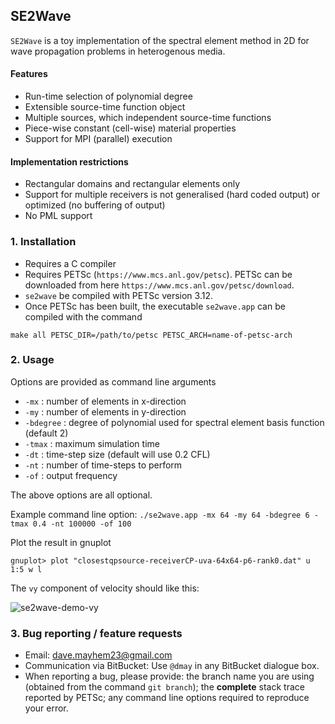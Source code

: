 ## SE2Wave ##

`SE2Wave` is a toy implementation of the spectral element method in 2D for wave propagation problems in heterogenous media.

#### Features 
* Run-time selection of polynomial degree
* Extensible source-time function object
* Multiple sources, which independent source-time functions
* Piece-wise constant (cell-wise) material properties
* Support for MPI (parallel) execution


#### Implementation restrictions
* Rectangular domains and rectangular elements only
* Support for multiple receivers is not generalised (hard coded output) or optimized (no buffering of output)
* No PML support


### 1. Installation ###
* Requires a C compiler
* Requires PETSc (`https://www.mcs.anl.gov/petsc`). PETSc can be downloaded from here `https://www.mcs.anl.gov/petsc/download`.
* `se2wave` be compiled with PETSc version 3.12. 
* Once PETSc has been built, the executable `se2wave.app` can be compiled with the command
``` 
make all PETSC_DIR=/path/to/petsc PETSC_ARCH=name-of-petsc-arch
```


### 2. Usage ###

Options are provided as command line arguments

* `-mx` : number of elements in x-direction 
* `-my` : number of elements in y-direction 
* `-bdegree` : degree of polynomial used for spectral element basis function (default 2)
* `-tmax` : maximum simulation time
* `-dt` : time-step size (default will use 0.2 CFL)
* `-nt` : number of time-steps to perform
* `-of` : output frequency

The above options are all optional.

Example command line option:
```./se2wave.app -mx 64 -my 64 -bdegree 6 -tmax 0.4 -nt 100000 -of 100```

Plot the result in gnuplot
```
gnuplot> plot "closestqpsource-receiverCP-uva-64x64-p6-rank0.dat" u 1:5 w l
```
The `vy` component of velocity should like this:

![se2wave-demo-vy](docs/figs/se2wave-demo-vy.png)

### 3. Bug reporting / feature requests ###

* Email: dave.mayhem23@gmail.com
* Communication via BitBucket: Use `@dmay` in any BitBucket dialogue box.
* When reporting a bug, please provide: the branch name you are using (obtained from the command `git branch`); the **complete** stack trace reported by PETSc; any command line options required to reproduce your error.

